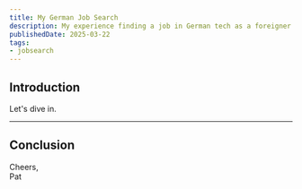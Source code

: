 ```yaml
---
title: My German Job Search
description: My experience finding a job in German tech as a foreigner.
publishedDate: 2025-03-22
tags:
- jobsearch
---
```


##  Introduction


Let's dive in.

---

## Conclusion

Cheers,\
Pat
